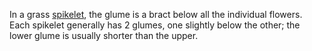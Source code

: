 In a grass [spikelet](./spikelet.html), the glume is a bract below all the individual flowers. Each spikelet generally has 2 glumes, one slightly below the other; the lower glume is usually shorter than the upper.
